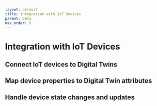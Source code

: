 ```yaml
---
layout: default
title: Integration with IoT Devices
parent: Data
nav_order: 5
---
```


# Integration with IoT Devices

## Connect IoT devices to Digital Twins

## Map device properties to Digital Twin attributes

## Handle device state changes and updates
